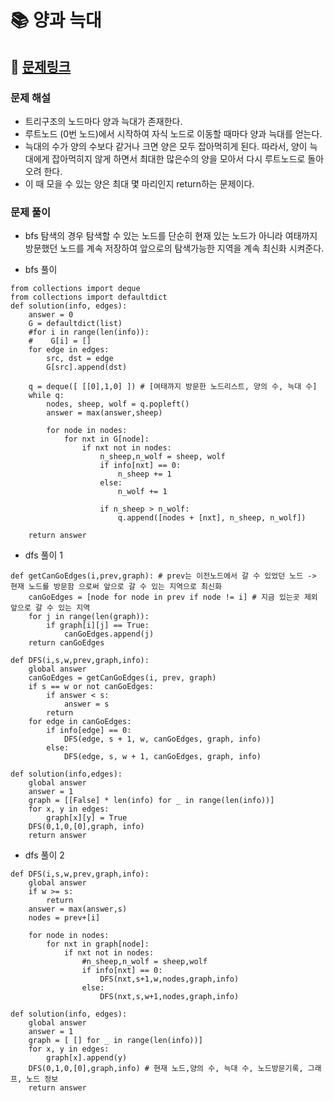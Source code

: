 
# 📚 양과 늑대

## 📌 [문제링크](https://school.programmers.co.kr/learn/courses/30/lessons/92343)

### 문제 해설

- 트리구조의 노드마다 양과 늑대가 존재한다.
- 루트노드 (0번 노드)에서 시작하여 자식 노드로 이동할 때마다 양과 늑대를 얻는다.
- 늑대의 수가 양의 수보다 같거나 크면 양은 모두 잡아먹히게 된다. 따라서, 양이 늑대에게 잡아먹히지 않게 하면서 최대한 많은수의 양을 모아서 다시 루트노드로 돌아오려 한다.
- 이 때 모을 수 있는 양은 최대 몇 마리인지 return하는 문제이다.

### 문제 풀이

- bfs 탐색의 경우 탐색할 수 있는 노드를 단순히 현재 있는 노드가 아니라 여태까지 방문했던 노드를 계속 저장하여 앞으로의 탐색가능한 지역을 계속 최신화 시켜준다.

- bfs 풀이

```
from collections import deque
from collections import defaultdict
def solution(info, edges):
    answer = 0
    G = defaultdict(list)
    #for i in range(len(info)):
    #    G[i] = []
    for edge in edges:
        src, dst = edge
        G[src].append(dst)
        
    q = deque([ [[0],1,0] ]) # [여태까지 방문한 노드리스트, 양의 수, 늑대 수]
    while q:
        nodes, sheep, wolf = q.popleft()
        answer = max(answer,sheep)
            
        for node in nodes:
            for nxt in G[node]:
                if nxt not in nodes:
                    n_sheep,n_wolf = sheep, wolf
                    if info[nxt] == 0:
                        n_sheep += 1
                    else:
                        n_wolf += 1
                        
                    if n_sheep > n_wolf:
                        q.append([nodes + [nxt], n_sheep, n_wolf])      
    
    return answer
```

- dfs 풀이 1

```
def getCanGoEdges(i,prev,graph): # prev는 이전노드에서 갈 수 있었던 노드 -> 현재 노드를 방문함 으로써 앞으로 갈 수 있는 지역으로 최신화
    canGoEdges = [node for node in prev if node != i] # 지금 있는곳 제외 앞으로 갈 수 있는 지역
    for j in range(len(graph)):
        if graph[i][j] == True:
            canGoEdges.append(j)
    return canGoEdges

def DFS(i,s,w,prev,graph,info):
    global answer
    canGoEdges = getCanGoEdges(i, prev, graph)
    if s == w or not canGoEdges:
        if answer < s:
            answer = s
        return
    for edge in canGoEdges:
        if info[edge] == 0:
            DFS(edge, s + 1, w, canGoEdges, graph, info)
        else:
            DFS(edge, s, w + 1, canGoEdges, graph, info)

def solution(info,edges):
    global answer
    answer = 1
    graph = [[False] * len(info) for _ in range(len(info))]
    for x, y in edges:
        graph[x][y] = True
    DFS(0,1,0,[0],graph, info)
    return answer
```

- dfs 풀이 2
```
def DFS(i,s,w,prev,graph,info):
    global answer
    if w >= s:
        return
    answer = max(answer,s)
    nodes = prev+[i]
    
    for node in nodes:
        for nxt in graph[node]:
            if nxt not in nodes:
                #n_sheep,n_wolf = sheep,wolf
                if info[nxt] == 0:
                    DFS(nxt,s+1,w,nodes,graph,info)
                else:
                    DFS(nxt,s,w+1,nodes,graph,info)
    
def solution(info, edges):
    global answer
    answer = 1
    graph = [ [] for _ in range(len(info))]
    for x, y in edges:
        graph[x].append(y)
    DFS(0,1,0,[0],graph,info) # 현재 노드,양의 수, 늑대 수, 노드방문기록, 그래프, 노드 정보
    return answer
```
